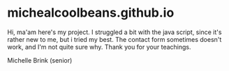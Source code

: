 # michealcoolbeans.github.io

Hi, ma'am here's my project. I struggled a bit with the java script, since it's rather new to me, but i tried my best. The contact form sometimes 
doesn't work, and I'm not quite sure why. Thank you for your teachings. 

Michelle Brink (senior)
